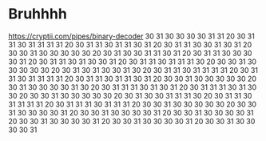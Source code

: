 # Bruhhhh
https://cryptii.com/pipes/binary-decoder
30 31 30 30 30 30 31 31 20 30 31 31 30 31 31 31 31 20 30 31 31 30 31 31 30 31 20 30 31 31 30 30 31 30 31 20 30 30 31 30 30 30 30 30 20 30 31 30 30 31 31 30 31 20 30 31 31 30 30 30 30 31 20 30 31 31 30 31 30 30 31 20 30 31 31 30 31 31 31 30 20 30 30 31 30 30 30 30 30 20 30 31 30 31 30 30 31 30 20 30 31 31 30 31 31 31 31 20 30 31 31 30 31 31 31 31 20 30 31 31 30 31 31 30 31 20 30 30 31 30 30 30 30 30 20 30 31 30 30 30 30 31 30 20 30 31 31 31 30 31 30 31 20 30 31 31 31 30 31 30 30 20 30 30 31 30 30 30 30 30 20 30 31 30 30 31 31 31 30 20 30 31 31 30 31 31 31 31 20 30 31 31 31 30 31 31 31 20 30 30 31 30 30 30 30 30 20 30 30 31 30 30 30 30 31 20 30 30 31 30 30 30 30 31 20 30 30 31 30 30 30 30 31 20 30 30 31 30 30 30 30 31 20 30 30 31 30 30 30 30 31 20 30 30 31 30 30 30 30 31
